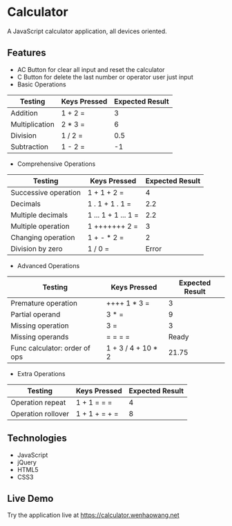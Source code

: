 # Calculator
A JavaScript calculator application, all devices oriented.
## Features
- AC Button for clear all input and reset the calculator
- C Button for delete the last number or operator user just input
- Basic Operations

| Testing       | Keys Pressed  | Expected Result |
| ------------- | ------------- | --------------- |
| Addition      | 1 + 2 =       | 3               |
| Multiplication| 2 * 3 =       | 6               |
| Division      | 1 / 2 =       | 0.5             |
| Subtraction   | 1 - 2 =       | -1              |

- Comprehensive Operations

| Testing              | Keys Pressed         | Expected Result   |
| -------------------- | -------------------- | ----------------- |
| Successive operation | 1 + 1 + 2 =          | 4                 |
| Decimals             | 1 . 1 + 1 . 1 =      | 2.2               |
| Multiple decimals    | 1 ... 1 + 1 ... 1 =  | 2.2               |
| Multiple operation   | 1 +++++++ 2 =        | 3                 |
| Changing operation   | 1 + - * 2 =          | 2                 |
| Division by zero     | 1 / 0 =              | Error             |

- Advanced Operations

| Testing                       | Keys Pressed       | Expected Result   |
| ----------------------------- | ------------------ | ----------------- |
| Premature operation           | ++++ 1 * 3 =       | 3                 |
| Partial operand               | 3 * =              | 9                 |
| Missing operation             | 3 =                | 3                 |
| Missing operands              | = = = =            | Ready             |
| Func calculator: order of ops | 1 + 3 / 4 + 10 * 2 | 21.75             |

- Extra Operations

| Testing            | Keys Pressed   | Expected Result   |
| ------------------ | -------------- | ----------------- |
| Operation repeat   | 1 + 1 = = =    | 4                 |
| Operation rollover | 1 + 1 + = + =  | 8                 |

## Technologies
- JavaScript
- jQuery
- HTML5
- CSS3

## Live Demo
Try the application live at https://calculator.wenhaowang.net
